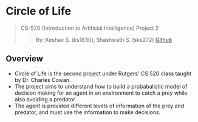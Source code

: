 # Circle of Life
> CS-520 (Introduction to Artificial Intelligence) Project 2  
> > By: Keshav S. (ks1830), Shashwath S. (sks272)
[Github](https://github.com/keshavshivkumar/CircleofLife)

## Overview

- Circle of Life is the second project under Rutgers' CS 520 class taught by Dr. Charles Cowan.
- The project aims to understand how to build a probabalistic model of decision making for an agent in an environment to catch a prey while also avoiding a predator.
- The agent is provided different levels of information of the prey and predator, and must use the information to make decisions.